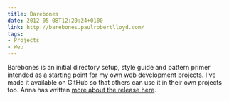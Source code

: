 ```yaml
---
title: Barebones
date: 2012-05-08T12:20:24+0100
link: http://barebones.paulrobertlloyd.com/
tags:
- Projects
- Web
---
```

Barebones is an initial directory setup, style guide and pattern primer intended as a starting point for my own web development projects. I've made it available on GitHub so that others can use it in their own projects too. Anna has written [more about the release here][1].

[1]: http://maban.co.uk/69
